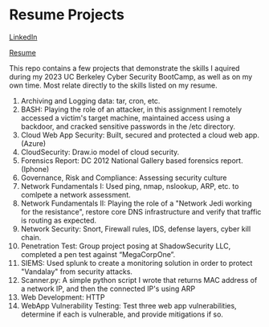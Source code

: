 # Resume Projects
[LinkedIn](https://tinyurl.com/yn28hfsu)

[Resume](https://tinyurl.com/ypd8k8uj)

This repo contains a few projects that demonstrate the skills I aquired during my 2023 UC Berkeley Cyber Security BootCamp, as well as on my own time. Most relate directly to the skills listed on my resume.

  1. Archiving and Logging data: tar, cron, etc.
  2. BASH: Playing the role of an attacker, in this assignment I remotely accessed a victim's target machine, maintained access using a backdoor, and cracked sensitive passwords in the /etc directory.
  3. Cloud Web App Security: Built, secured and protected a cloud web app. (Azure)
  4. CloudSecurity: Draw.io model of cloud security.
  5. Forensics Report: DC 2012 National Gallery based forensics report. (Iphone)
  6. Governance, Risk and Compliance: Assessing security culture 
  7. Network Fundamentals I: Used ping, nmap, nslookup, ARP, etc. to comlpete a network assessment.
  8. Network Fundamentals II: Playing the role of a "Network Jedi working for the resistance", restore core DNS infrastructure and verify that traffic is routing as expected.
  9. Network Security: Snort, Firewall rules, IDS, defense layers, cyber kill chain.
  10. Penetration Test: Group project posing at ShadowSecurity LLC, completed a pen test against “MegaCorpOne”.
  11. SIEMS: Used splunk to create a monitoring solution in order to protect "Vandalay" from security attacks.
  12. Scanner.py: A simple python script I wrote that returns MAC address of a network IP, and then the connected IP's using ARP
  13. Web Development: HTTP
  14. WebApp Vulnerability Testing: Test three web app vulnerabilities, determine if each is vulnerable, and provide mitigations if so.
